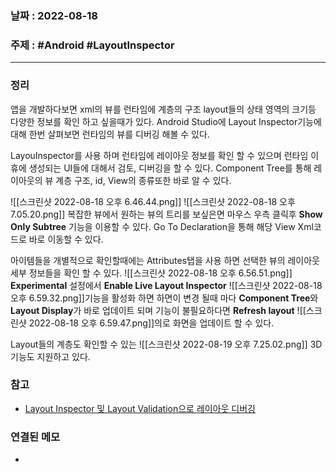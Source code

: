 ### 날짜 : 2022-08-18
### 주제 : #Android #LayoutInspector
----
### 정리
앱을 개발하다보면 xml의 뷰를 런타임에 계층의 구조 layout들의 상태 영역의 크기등 다양한 정보를 확인 하고 싶을때가 있다. Android Studio에 Layout Inspector기능에 대해 한번 살펴보면 런타임의 뷰를 디버깅 해볼 수 있다.

LayouInspector를 사용 하며 런타임에 레이아웃 정보를 확인 할 수 있으며 런타임 이휴에 생성되는 UI들에 대해서 검토, 디버깅을 할 수 있다. 
Component Tree를 통해  레이아웃의 뷰 계층 구조, id, View의 종류또한 바로 알 수 있다.

![[스크린샷 2022-08-18 오후 6.46.44.png]]
![[스크린샷 2022-08-18 오후 7.05.20.png]]
복잡한 뷰에서 원하는 뷰의 트리를 보싶은면 마우스 우측 클릭후 **Show Only Subtree** 기능을 이용할 수 있다.
Go To Declaration을 통해 해당 View Xml코드로 바로 이동할 수 있다.

아이템들을 개별적으로 확인할때에는 Attributes탭을 사용 하면 선택한 뷰의 레이아웃 세부 정보들을 확인 할 수 있다.
![[스크린샷 2022-08-18 오후 6.56.51.png]]
**Experimental** 설정에서 **Enable Live Layout Inspector** ![[스크린샷 2022-08-18 오후 6.59.32.png]]기능을 활성화 하면 하면이 변경 될때 마다 **Component Tree**와 **Layout Display**가 바로 업데이트 되며 기능이 불필요하다면 **Refresh layout** ![[스크린샷 2022-08-18 오후 6.59.47.png]]의로 화면을 업데이트 할 수 있다.

Layout들의 계층도 확인할 수 있는 ![[스크린샷 2022-08-19 오후 7.25.02.png]] 3D 기능도 지원하고 있다.


### 참고
- [Layout Inspector 및 Layout Validation으로 레이아웃 디버깅](https://developer.android.com/studio/debug/layout-inspector?hl=ko)

### 연결된 메모
- 